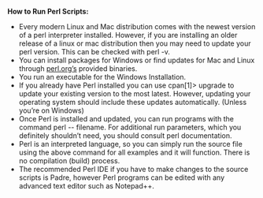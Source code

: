 **How to Run Perl Scripts:**
- Every modern Linux and Mac distribution comes with the newest version of a perl interpreter installed. However, 
  if you are installing an older release of a linux or mac distribution then you may need to update your perl version. 
  This can be checked with perl -v.
- You can install packages for Windows or find updates for Mac and Linux through [perl.org’s](https://www.perl.org/get.html) provided binaries. 
- You run an executable for the Windows Installation.
- If you already have Perl installed you can use cpan[1]> upgrade to update your existing version to the most latest. 
  However, updating your operating system should include these updates automatically. (Unless you’re on Windows)
- Once Perl is installed and updated, you can run programs with the command perl -- filename. For additional run parameters, 
  which you definitely shouldn’t need, you should consult perl documentation.
- Perl is an interpreted language, so you can simply run the source file using the above command for all examples and it will 
  function. There is no compilation (build) process.
- The recommended Perl IDE if you have to make changes to the source scripts is Padre, however Perl programs can be edited with 
  any advanced text editor such as Notepad++. 

